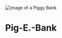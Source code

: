 ![image of a Piggy Bank](https://t3.ftcdn.net/jpg/04/15/64/90/360_F_415649040_PyPJES2r2BElWRX4FlDU9H42kEmMGPtW.jpg)
# Pig-E.-Bank
